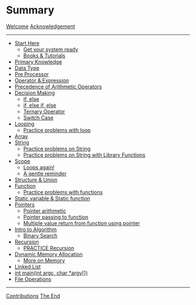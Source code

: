 # Summary

[Welcome](./welcome.md)
[Acknowledgement](./Acknowledgement.md)

***

* [Start Here](./StartHere/StartHere.md)
  * [Get your system ready](./StartHere/Get_your_system_ready.md)
  * [Books & Tutorials](./StartHere/Books_Tutorials.md)
* [Primary Knowledge](./PrimaryKnowledge/PrimaryKnowledge.md)
* [Data Type](./DataType/DataType.md)
* [Pre Processor](./PreProcessor/PreProcessor.md)
* [Operator & Expression](./Operator_and_Expression/Operator_and_Expression.md)
* [Precedence of Arithmetic Operators](./Precedence_of_Arithmetic_Operators/Precedence_of_Arithmetic_Operators.md)
* [Decision Making](./DecisionMaking/DecisionMaking.md)
  * [if, else](./DecisionMaking/if_else.md)
  * [if, else if, else](./DecisionMaking/if_elseif_else.md)
  * [Ternary Operator](./TernaryOperator/TernaryOperator.md)
  * [Switch Case](./switch_case/switch_case.md)
* [Looping](./looping/looping.md)
  * [Practice problems with loop](./looping/practice.md) <!-- area calculation, prime, factorial, fibonacci WITH LOOP -->
* [Array](./Array/Array.md)
* [String](./String.md)
  * [Practice problems on String](./String/Practice_problems_String.md) <!--manual implementation-->
  * [Practice problems on String with Library Functions](./String/Practice_problems_String_with_Library_Functions.md)
* [Scope](./Scope/Scope.md)
  * [Loops again!](./Scope/Loops_again.md)
  * [A gentle reminder](./Scope/A_gentle_reminder.md) <!--write good code-->
* [Structure & Union](./StructureUnion/StructureUnion.md)
* [Function](./Function/Function.md)
  * [Practice problems with functions](./looping/practice.md) <!-- area calculation, prime, factorial, fibonacci WITH fn -->
* [Static variable & Static function](./Static/Static.md)
* [Pointers](./Pointers/Pointers.md)
  * [Pointer arithmetic](./Pointers/PointerArithmetic.md) <!--in arrays-->
  * [Pointer passing to function](./Pointers/PointerPassing.md) <!--in arrays-->
  * [Multiple value return from function using pointer]() <!--in arrays-->
* [Intro to Algorithm](./Intro_to_Algorithm/Intro_to_Algorithm.md)
  * [Binary Search](./Intro_to_Algorithm/BinarySearch.md)
* [Recursion](./Recursion/Recursion.md) <!--from Discrete math first then CS recursion-->
  * [PRACTICE Recursion](./Recursion/Practice_on_Recursion.md)
* [Dynamic Memory Allocation](./DynamicMemoryAllocation/DynamicMemoryAllocation.md)
  * [More on Memory](./DynamicMemoryAllocation/More_on_Memory.md)
* [Linked List](./LinkedList/LinkedList.md)
* [int main(int argc, char \*argv\[\])](./int_main_argc_argv/int_main_argc_argv.md)
* [File Operations](./FileOperations/FileOperations.md)

***

[Contributions](./ending/Contributions.md)
[The End](./ending/TheEnd.md)
